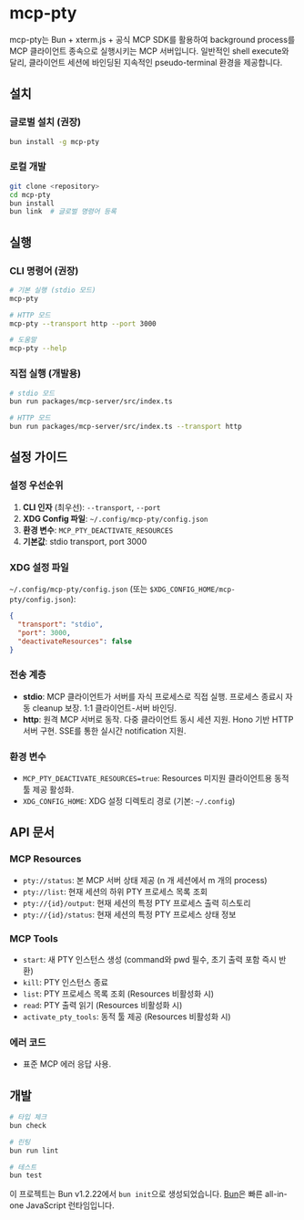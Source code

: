 # mcp-pty

mcp-pty는 Bun + xterm.js + 공식 MCP SDK를 활용하여 background process를 MCP 클라이언트 종속으로 실행시키는 MCP 서버입니다. 일반적인 shell execute와 달리, 클라이언트 세션에 바인딩된 지속적인 pseudo-terminal 환경을 제공합니다.

## 설치

### 글로벌 설치 (권장)

```bash
bun install -g mcp-pty
```

### 로컬 개발

```bash
git clone <repository>
cd mcp-pty
bun install
bun link  # 글로벌 명령어 등록
```

## 실행

### CLI 명령어 (권장)

```bash
# 기본 실행 (stdio 모드)
mcp-pty

# HTTP 모드
mcp-pty --transport http --port 3000

# 도움말
mcp-pty --help
```

### 직접 실행 (개발용)

```bash
# stdio 모드
bun run packages/mcp-server/src/index.ts

# HTTP 모드
bun run packages/mcp-server/src/index.ts --transport http
```

## 설정 가이드

### 설정 우선순위

1. **CLI 인자** (최우선): `--transport`, `--port`
2. **XDG Config 파일**: `~/.config/mcp-pty/config.json`
3. **환경 변수**: `MCP_PTY_DEACTIVATE_RESOURCES`
4. **기본값**: stdio transport, port 3000

### XDG 설정 파일

`~/.config/mcp-pty/config.json` (또는 `$XDG_CONFIG_HOME/mcp-pty/config.json`):

```json
{
  "transport": "stdio",
  "port": 3000,
  "deactivateResources": false
}
```

### 전송 계층

- **stdio**: MCP 클라이언트가 서버를 자식 프로세스로 직접 실행. 프로세스 종료시 자동 cleanup 보장. 1:1 클라이언트-서버 바인딩.
- **http**: 원격 MCP 서버로 동작. 다중 클라이언트 동시 세션 지원. Hono 기반 HTTP 서버 구현. SSE를 통한 실시간 notification 지원.

### 환경 변수

- `MCP_PTY_DEACTIVATE_RESOURCES=true`: Resources 미지원 클라이언트용 동적 툴 제공 활성화.
- `XDG_CONFIG_HOME`: XDG 설정 디렉토리 경로 (기본: `~/.config`)

## API 문서

### MCP Resources

- `pty://status`: 본 MCP 서버 상태 제공 (n 개 세션에서 m 개의 process)
- `pty://list`: 현재 세션의 하위 PTY 프로세스 목록 조회
- `pty://{id}/output`: 현재 세션의 특정 PTY 프로세스 출력 히스토리
- `pty://{id}/status`: 현재 세션의 특정 PTY 프로세스 상태 정보

### MCP Tools

- `start`: 새 PTY 인스턴스 생성 (command와 pwd 필수, 초기 출력 포함 즉시 반환)
- `kill`: PTY 인스턴스 종료
- `list`: PTY 프로세스 목록 조회 (Resources 비활성화 시)
- `read`: PTY 출력 읽기 (Resources 비활성화 시)
- `activate_pty_tools`: 동적 툴 제공 (Resources 비활성화 시)

### 에러 코드

- 표준 MCP 에러 응답 사용.

## 개발

```bash
# 타입 체크
bun check

# 린팅
bun run lint

# 테스트
bun test
```

이 프로젝트는 Bun v1.2.22에서 `bun init`으로 생성되었습니다. [Bun](https://bun.com)은 빠른 all-in-one JavaScript 런타임입니다.

